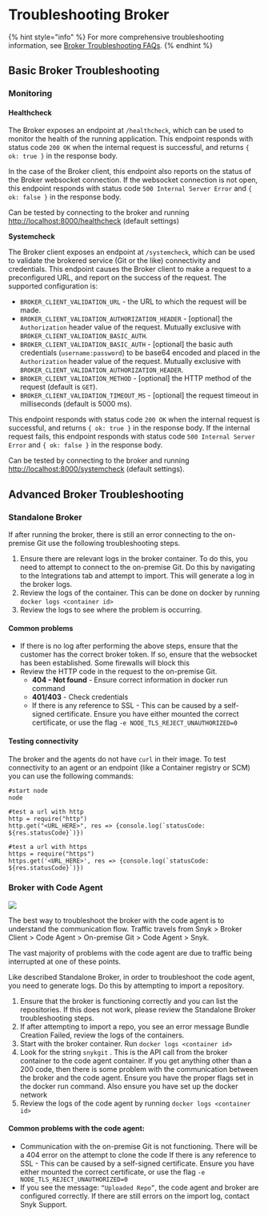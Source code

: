 # Troubleshooting Broker

{% hint style="info" %}
For more comprehensive troubleshooting information, see [Broker Troubleshooting FAQs](https://support.snyk.io/hc/en-us/articles/4404288846353-Broker-Troubleshooting).
{% endhint %}

## Basic Broker Troubleshooting

### Monitoring

#### Healthcheck

The Broker exposes an endpoint at `/healthcheck`, which can be used to monitor the health of the running application. This endpoint responds with status code `200 OK` when the internal request is successful, and returns `{ ok: true }` in the response body.

In the case of the Broker client, this endpoint also reports on the status of the Broker websocket connection. If the websocket connection is not open, this endpoint responds with status code `500 Internal Server Error` and `{ ok: false }` in the response body.

Can be tested by connecting to the broker and running [http://localhost:8000/healthcheck](http://localhost:8000/healthcheck) (default settings)

**Systemcheck**

The Broker client exposes an endpoint at `/systemcheck`, which can be used to validate the brokered service (Git or the like) connectivity and credentials. This endpoint causes the Broker client to make a request to a preconfigured URL, and report on the success of the request. The supported configuration is:

* `BROKER_CLIENT_VALIDATION_URL` - the URL to which the request will be made.
* `BROKER_CLIENT_VALIDATION_AUTHORIZATION_HEADER` - \[optional] the `Authorization` header value of the request. Mutually exclusive with `BROKER_CLIENT_VALIDATION_BASIC_AUTH`.
* `BROKER_CLIENT_VALIDATION_BASIC_AUTH` - \[optional] the basic auth credentials (`username:password`) to be base64 encoded and placed in the `Authorization` header value of the request. Mutually exclusive with `BROKER_CLIENT_VALIDATION_AUTHORIZATION_HEADER`.
* `BROKER_CLIENT_VALIDATION_METHOD` - \[optional] the HTTP method of the request (default is `GET`).
* `BROKER_CLIENT_VALIDATION_TIMEOUT_MS` - \[optional] the request timeout in milliseconds (default is 5000 ms).

This endpoint responds with status code `200 OK` when the internal request is successful, and returns `{ ok: true }` in the response body. If the internal request fails, this endpoint responds with status code `500 Internal Server Error` and `{ ok: false }` in the response body.

Can be tested by connecting to the broker and running [http://localhost:8000/systemcheck](http://localhost:8000/systemcheck) (default settings).

## Advanced Broker Troubleshooting

### Standalone Broker

If after running the broker, there is still an error connecting to the on-premise Git use the following troubleshooting steps.

1. Ensure there are relevant logs in the broker container. To do this, you need to attempt to connect to the on-premise Git. Do this by navigating to the Integrations tab and attempt to import. This will generate a log in the broker logs.
2. Review the logs of the container. This can be done on docker by running `docker logs <container id>`
3. Review the logs to see where the problem is occurring.

#### Common problems

* If there is no log after performing the above steps, ensure that the customer has the correct broker token. If so, ensure that the websocket has been established. Some firewalls will block this
* Review the HTTP code in the request to the on-premise Git.
  * **404 - Not found** - Ensure correct information in docker run command
  * **401/403** - Check credentials
  * If there is any reference to SSL - This can be caused by a self-signed certificate. Ensure you have either mounted the correct certificate, or use the flag `-e NODE_TLS_REJECT_UNAUTHORIZED=0`

#### Testing connectivity

The broker and the agents do not have `curl` in their image. To test connectivity to an agent or an endpoint (like a Container registry or SCM) you can use the following commands:

```
#start node
node

#test a url with http
http = require("http")
http.get("<URL_HERE>", res => {console.log(`statusCode: ${res.statusCode}`)})

#test a url with https
https = require("https")
https.get('<URL_HERE>', res => {console.log(`statusCode: ${res.statusCode}`)})
```

### Broker with Code Agent

![](https://lh3.googleusercontent.com/r\_qtONpOOEW35gdyoBcWDAiC6j04M76q8mh922SHor4bdNZdt83sj2kP7d5hbzYcWVXp4Q2hZEiCeAVOmcj4Bu1yFPdnyp3rK7kKeBK8DZEd9S133Xn3YdjddclVf5maEbP23Jor)

The best way to troubleshoot the broker with the code agent is to understand the communication flow. Traffic travels from Snyk > Broker Client > Code Agent > On-premise Git > Code Agent > Snyk.

The vast majority of problems with the code agent are due to traffic being interrupted at one of these points.

Like described Standalone Broker, in order to troubleshoot the code agent, you need to generate logs. Do this by attempting to import a repository.

1. Ensure that the broker is functioning correctly and you can list the repositories. If this does not work, please review the Standalone Broker troubleshooting steps.
2. If after attempting to import a repo, you see an error message Bundle Creation Failed, review the logs of the containers.
3. Start with the broker container. Run `docker logs <container id>`
4. Look for the string `snykgit` . This is the API call from the broker container to the code agent container. If you get anything other than a 200 code, then there is some problem with the communication between the broker and the code agent. Ensure you have the proper flags set in the docker run command. Also ensure you have set up the docker network
5. Review the logs of the code agent by running `docker logs <container id>`

#### Common problems with the code agent:

* Communication with the on-premise Git is not functioning. There will be a 404 error on the attempt to clone the code If there is any reference to SSL - This can be caused by a self-signed certificate. Ensure you have either mounted the correct certificate, or use the flag `-e NODE_TLS_REJECT_UNAUTHORIZED=0`
* If you see the message: `“Uploaded Repo”`, the code agent and broker are configured correctly. If there are still errors on the import log, contact Snyk Support.
